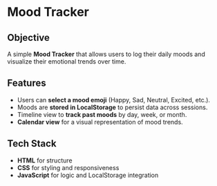 # Mood Tracker

## Objective
A simple **Mood Tracker** that allows users to log their daily moods and visualize their emotional trends over time.

## Features
- Users can **select a mood emoji** (Happy, Sad, Neutral, Excited, etc.).
- Moods are **stored in LocalStorage** to persist data across sessions.
- Timeline view to **track past moods** by day, week, or month.
- **Calendar view** for a visual representation of mood trends.


## Tech Stack
- **HTML** for structure
- **CSS** for styling and responsiveness
- **JavaScript** for logic and LocalStorage integration


